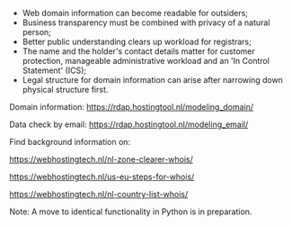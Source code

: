 - Web domain information can become readable for outsiders;
- Business transparency must be combined with privacy of a natural person;
- Better public understanding clears up workload for registrars;
- The name and the holder's contact details matter for customer protection, manageable administrative workload and an 'In Control Statement' (ICS);
- Legal structure for domain information can arise after narrowing down physical structure first.

Domain information: https://rdap.hostingtool.nl/modeling_domain/

Data check by email: https://rdap.hostingtool.nl/modeling_email/

Find background information on:

https://webhostingtech.nl/nl-zone-clearer-whois/

https://webhostingtech.nl/us-eu-steps-for-whois/

https://webhostingtech.nl/nl-country-list-whois/

Note: A move to identical functionality in Python is in preparation.
